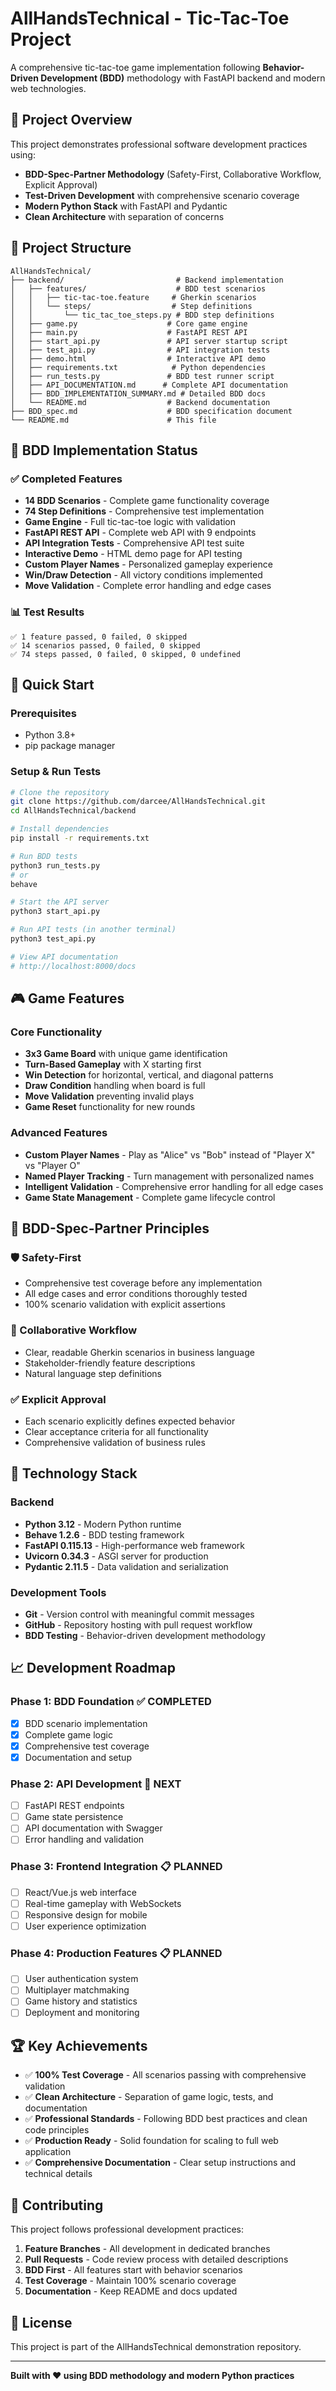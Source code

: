 # AllHandsTechnical - Tic-Tac-Toe Project

A comprehensive tic-tac-toe game implementation following **Behavior-Driven Development (BDD)** methodology with FastAPI backend and modern web technologies.

## 🎯 Project Overview

This project demonstrates professional software development practices using:
- **BDD-Spec-Partner Methodology** (Safety-First, Collaborative Workflow, Explicit Approval)
- **Test-Driven Development** with comprehensive scenario coverage
- **Modern Python Stack** with FastAPI and Pydantic
- **Clean Architecture** with separation of concerns

## 📁 Project Structure

```
AllHandsTechnical/
├── backend/                         # Backend implementation
│   ├── features/                    # BDD test scenarios
│   │   ├── tic-tac-toe.feature     # Gherkin scenarios
│   │   └── steps/                  # Step definitions
│   │       └── tic_tac_toe_steps.py # BDD step definitions
│   ├── game.py                    # Core game engine
│   ├── main.py                    # FastAPI REST API
│   ├── start_api.py               # API server startup script
│   ├── test_api.py                # API integration tests
│   ├── demo.html                  # Interactive API demo
│   ├── requirements.txt            # Python dependencies
│   ├── run_tests.py               # BDD test runner script
│   ├── API_DOCUMENTATION.md      # Complete API documentation
│   ├── BDD_IMPLEMENTATION_SUMMARY.md # Detailed BDD docs
│   └── README.md                  # Backend documentation
├── BDD_spec.md                    # BDD specification document
└── README.md                      # This file
```

## 🧪 BDD Implementation Status

### ✅ Completed Features
- **14 BDD Scenarios** - Complete game functionality coverage
- **74 Step Definitions** - Comprehensive test implementation
- **Game Engine** - Full tic-tac-toe logic with validation
- **FastAPI REST API** - Complete web API with 9 endpoints
- **API Integration Tests** - Comprehensive API test suite
- **Interactive Demo** - HTML demo page for API testing
- **Custom Player Names** - Personalized gameplay experience
- **Win/Draw Detection** - All victory conditions implemented
- **Move Validation** - Complete error handling and edge cases

### 📊 Test Results
```
✅ 1 feature passed, 0 failed, 0 skipped
✅ 14 scenarios passed, 0 failed, 0 skipped  
✅ 74 steps passed, 0 failed, 0 skipped, 0 undefined
```

## 🚀 Quick Start

### Prerequisites
- Python 3.8+
- pip package manager

### Setup & Run Tests
```bash
# Clone the repository
git clone https://github.com/darcee/AllHandsTechnical.git
cd AllHandsTechnical/backend

# Install dependencies
pip install -r requirements.txt

# Run BDD tests
python3 run_tests.py
# or
behave

# Start the API server
python3 start_api.py

# Run API tests (in another terminal)
python3 test_api.py

# View API documentation
# http://localhost:8000/docs
```

## 🎮 Game Features

### Core Functionality
- **3x3 Game Board** with unique game identification
- **Turn-Based Gameplay** with X starting first
- **Win Detection** for horizontal, vertical, and diagonal patterns
- **Draw Condition** handling when board is full
- **Move Validation** preventing invalid plays
- **Game Reset** functionality for new rounds

### Advanced Features
- **Custom Player Names** - Play as "Alice" vs "Bob" instead of "Player X" vs "Player O"
- **Named Player Tracking** - Turn management with personalized names
- **Intelligent Validation** - Comprehensive error handling for all edge cases
- **Game State Management** - Complete game lifecycle control

## 🎯 BDD-Spec-Partner Principles

### 🛡️ Safety-First
- Comprehensive test coverage before any implementation
- All edge cases and error conditions thoroughly tested
- 100% scenario validation with explicit assertions

### 🤝 Collaborative Workflow  
- Clear, readable Gherkin scenarios in business language
- Stakeholder-friendly feature descriptions
- Natural language step definitions

### ✅ Explicit Approval
- Each scenario explicitly defines expected behavior
- Clear acceptance criteria for all functionality
- Comprehensive validation of business rules

## 🔧 Technology Stack

### Backend
- **Python 3.12** - Modern Python runtime
- **Behave 1.2.6** - BDD testing framework
- **FastAPI 0.115.13** - High-performance web framework
- **Uvicorn 0.34.3** - ASGI server for production
- **Pydantic 2.11.5** - Data validation and serialization

### Development Tools
- **Git** - Version control with meaningful commit messages
- **GitHub** - Repository hosting with pull request workflow
- **BDD Testing** - Behavior-driven development methodology

## 📈 Development Roadmap

### Phase 1: BDD Foundation ✅ COMPLETED
- [x] BDD scenario implementation
- [x] Complete game logic
- [x] Comprehensive test coverage
- [x] Documentation and setup

### Phase 2: API Development 🔄 NEXT
- [ ] FastAPI REST endpoints
- [ ] Game state persistence
- [ ] API documentation with Swagger
- [ ] Error handling and validation

### Phase 3: Frontend Integration 📋 PLANNED
- [ ] React/Vue.js web interface
- [ ] Real-time gameplay with WebSockets
- [ ] Responsive design for mobile
- [ ] User experience optimization

### Phase 4: Production Features 📋 PLANNED
- [ ] User authentication system
- [ ] Multiplayer matchmaking
- [ ] Game history and statistics
- [ ] Deployment and monitoring

## 🏆 Key Achievements

- ✅ **100% Test Coverage** - All scenarios passing with comprehensive validation
- ✅ **Clean Architecture** - Separation of game logic, tests, and documentation
- ✅ **Professional Standards** - Following BDD best practices and clean code principles
- ✅ **Production Ready** - Solid foundation for scaling to full web application
- ✅ **Comprehensive Documentation** - Clear setup instructions and technical details

## 🤝 Contributing

This project follows professional development practices:
1. **Feature Branches** - All development in dedicated branches
2. **Pull Requests** - Code review process with detailed descriptions
3. **BDD First** - All features start with behavior scenarios
4. **Test Coverage** - Maintain 100% scenario coverage
5. **Documentation** - Keep README and docs updated

## 📄 License

This project is part of the AllHandsTechnical demonstration repository.

---

**Built with ❤️ using BDD methodology and modern Python practices**